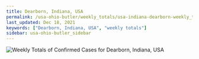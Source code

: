```yaml
---
title: Dearborn, Indiana, USA
permalink: /usa-ohio-butler/weekly_totals/usa-indiana-dearborn-weekly_totals.html
last_updated: Dec 18, 2021
keywords: ["Dearborn, Indiana, USA", "weekly totals"]
sidebar: usa-ohio-butler_sidebar
---
```


![Weekly Totals of Confirmed Cases for Dearborn, Indiana, USA](/covid_tracker/images/graphs/usa-indiana-dearborn-weekly_totals_graph.png)
